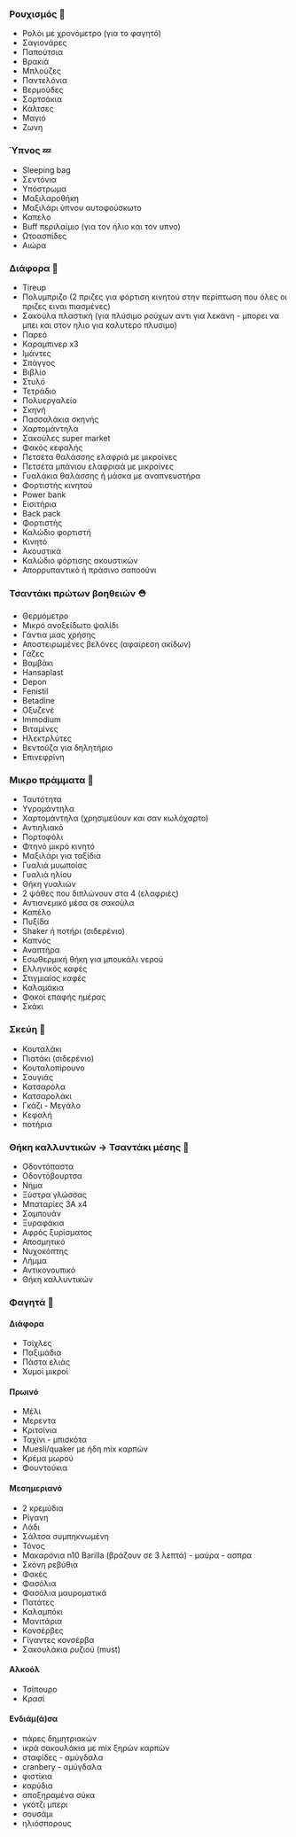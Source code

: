 ### Ρουχισμός 👕

- Ρολόι με χρονόμετρο (για το φαγητό)
- Σαγιονάρες
- Παπούτσια
- Βρακιά
- Μπλούζες
- Παντελόνια
- Βερμούδες
- Σορτσάκια
- Κάλτσες
- Μαγιό
- Ζωνη

### Ύπνος 💤

- Sleeping bag
- Σεντόνια
- Υπόστρωμα
- Μαξιλαροθήκη
- Μαξιλάρι ύπνου αυτοφούσκωτο
- Καπελο
- Buff περιλαίμιο (για τον ήλιο και τον υπνο)
- Ωτοασπίδες
- Αιώρα

### Διάφορα 🔨

- Tireup
- Πολυμπριζο (2 πριζες για φόρτιση κινητού στην περίπτωση που όλες οι πριζες ειναι πιασμένες)
- Σακούλα πλαστική (για πλύσιμο ρούχων αντι για λεκάνη - μπορει να μπει και στον ηλιο για καλυτερο πλυσιμο)
- Παρεό
- Καραμπινερ x3
- Ιμάντες
- Σπάγγος
- Βιβλίο
- Στυλό
- Τετράδιο
- Πολυεργαλείο
- Σκηνή
- Πασσαλάκια σκηνής
- Χαρτομάντηλα
- Σακούλες super market
- Φακός κεφαλής
- Πετσέτα θαλάσσης ελαφριά με μικροίνες
- Πετσέτα μπάνιου ελαφριαά με μικροίνες
- Γυαλάκια θαλάσσης ή μάσκα με αναπνευστήρα
- Φορτιστής κινητού
- Power bank
- Εισιτήρια
- Βack pack
- Φορτιστής
- Καλώδιο φορτιστή
- Κινητό
- Ακουστικά
- Καλώδιο φόρτισης ακουστικών
- Απορρυπαντικό ή πράσινο σαποούνι

### Τσαντάκι πρώτων βοηθειών ⛑️

- Θερμόμετρο
- Μικρό ανοξείδωτο ψαλίδι
- Γάντια μιας χρήσης
- Αποστειρωμένες βελόνες (αφαίρεση ακίδων)
- Γάζες
- Βαμβάκι
- Hansaplast
- Depon
- Fenistil
- Βetadine
- Οξυζενέ
- Immodium
- Βιταμίνες
- Ηλεκτρλύτες
- Βεντούζα για δηλητήριο
- Επινεφρίνη

### Μικρο πράμματα 👜

- Ταυτότητα
- Υγρομάντηλα
- Χαρτομάντηλα (χρησιμεύουν και σαν κωλόχαρτο)
- Αντιηλιακό
- Πορτοφόλι
- Φτηνό μικρό κινητό
- Μαξιλάρι για ταξίδια
- Γυαλιά μυωποίας
- Γυαλιά ηλίου
- Θήκη γυαλιών
- 2 ψάθες που διπλώνουν στα 4 (ελαφριές)
- Αντιανεμικό μέσα σε σακούλα
- Καπέλο
- Πυξίδα
- Shaker ή ποτήρι (σιδερένιο)
- Καπνός
- Αναπτήρα
- Εσωθερμική θήκη για μπουκάλι νερού
- Ελληνικός καφές
- Στιγμιαίος καφές
- Καλαμάκια
- Φακοί επαφής ημέρας
- Σκάκι

### Σκεύη 🍴

- Κουταλάκι
- Πιατάκι (σιδερένιο)
- Κουταλοπίρουνο
- Σουγιάς
- Κατσαρόλα
- Κατσαρολάκι
- Γκάζι - Μεγάλο
- Κεφαλή
- ποτήρια

### Θήκη καλλυντικών -> Τσαντάκι μέσης 🧼

- Οδοντόπαστα
- Οδοντόβουρτσα
- Νήμα
- Ξύστρα γλώσσας
- Μπαταρίες 3Α x4
- Σαμπουάν
- Ξυραφάκια
- Αφρός ξυρίσματος
- Αποσμητικό
- Νυχοκόπτης
- Λήμμα
- Αντικονουπικό
- Θήκη καλλυντικών

### Φαγητά 🍔

#### Διάφορα

- Τσίχλες
- Παξιμάδια
- Πάστα ελιάς
- Χυμοί μικροί

#### Πρωινό

- Μέλι
- Μερεντα
- Κριτσίνια
- Ταχίνι - μπισκότα
- Μuesli/quaker με ήδη mix καρπών
- Kρέμα μωρού
- Φουντούκια

#### Μεσημεριανό

- 2 κρεμύδια
- Ρίγανη
- Λάδι
- Σάλτσα συμπηκνωμένη
- Τόνος
- Μακαρόνια n10 Barilla (βράζουν σε 3 λεπτά) - μαύρα - ασπρα
- Σκόνη ρεβύθια
- Φακές
- Φασόλια
- Φασόλια μαυροματικά
- Πατάτες
- Καλαμπόκι
- Μανιτάρια
- Κονσέρβες
- Γίγαντες κονσέρβα
- Σακουλάκια ρυζιού (must)

#### Αλκοόλ

- Τσίπουρο
- Κρασί

#### Ενδιάμ(ά)σα

- πάρες δημητριακών
- ικρά σακουλάκια με mix ξηρών καρπών
- σταφίδες - αμύγδαλα
- cranbery - αμύγδαλα
- φιστίκια
- καρύδια
- αποξηραμένα σύκα
- γκότζι μπερι
- σουσάμι
- ηλιόσπορους
